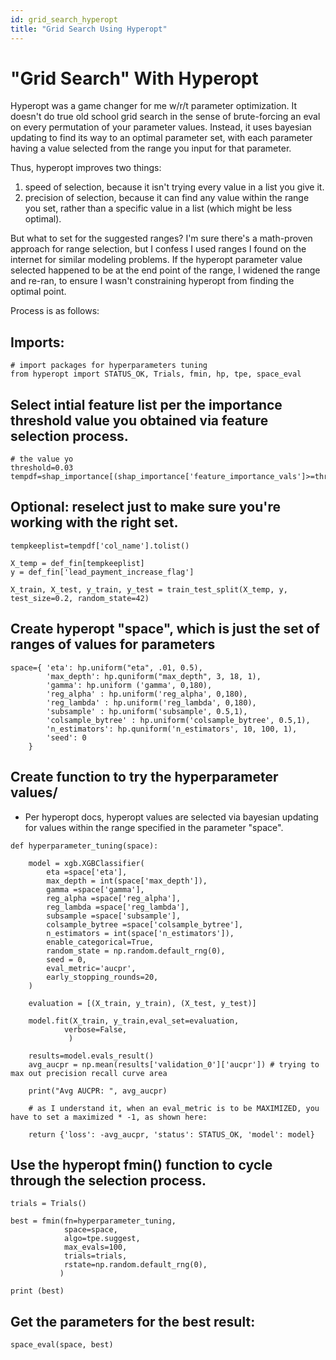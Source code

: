 ```yaml
---
id: grid_search_hyperopt
title: "Grid Search Using Hyperopt"
---
```


# "Grid Search" With Hyperopt

Hyperopt was a game changer for me w/r/t parameter optimization.  It doesn't do true old school grid search in the sense of brute-forcing an eval on every permutation of your parameter values.  Instead, it uses bayesian updating to find its way to an optimal parameter set, with each parameter having a value selected from the range you input for that parameter.

Thus, hyperopt improves two things:
1. speed of selection, because it isn't trying every value in a list you give it.
2. precision of selection, because it can find any value within the range you set, rather than a specific value in a list (which might be less optimal).

But what to set for the suggested ranges?  I'm sure there's a math-proven approach for range selection, but I confess I used ranges I found on the internet for similar modeling problems.  If the hyperopt parameter value selected happened to be at the end point of the range, I widened the range and re-ran, to ensure I wasn't constraining hyperopt from finding the optimal point.

Process is as follows:

## Imports:

```
# import packages for hyperparameters tuning
from hyperopt import STATUS_OK, Trials, fmin, hp, tpe, space_eval
```

## Select intial feature list per the importance threshold value you obtained via feature selection process.

```
# the value yo
threshold=0.03
tempdf=shap_importance[(shap_importance['feature_importance_vals']>=threshold)]
```

## Optional: reselect just to make sure you're working with the right set.

```
tempkeeplist=tempdf['col_name'].tolist()

X_temp = def_fin[tempkeeplist]
y = def_fin['lead_payment_increase_flag']

X_train, X_test, y_train, y_test = train_test_split(X_temp, y, test_size=0.2, random_state=42)
```

## Create hyperopt "space", which is just the set of ranges of values for parameters

```
space={ 'eta': hp.uniform("eta", .01, 0.5),
        'max_depth': hp.quniform("max_depth", 3, 18, 1),
        'gamma': hp.uniform ('gamma', 0,180),
        'reg_alpha' : hp.uniform('reg_alpha', 0,180),
        'reg_lambda' : hp.uniform('reg_lambda', 0,180),
        'subsample' : hp.uniform('subsample', 0.5,1),
        'colsample_bytree' : hp.uniform('colsample_bytree', 0.5,1),
        'n_estimators': hp.quniform('n_estimators', 10, 100, 1),
        'seed': 0
    }
```

## Create function to try the hyperparameter values/
* Per hyperopt docs, hyperopt values are selected via bayesian updating for values within the range specified in the parameter "space".

```
def hyperparameter_tuning(space):
    
    model = xgb.XGBClassifier(
        eta =space['eta'],
        max_depth = int(space['max_depth']),
        gamma =space['gamma'],
        reg_alpha =space['reg_alpha'],
        reg_lambda =space['reg_lambda'],
        subsample =space['subsample'],
        colsample_bytree =space['colsample_bytree'],
        n_estimators = int(space['n_estimators']),
        enable_categorical=True,
        random_state = np.random.default_rng(0),
        seed = 0,
        eval_metric='aucpr',
        early_stopping_rounds=20,
    )
    
    evaluation = [(X_train, y_train), (X_test, y_test)]
    
    model.fit(X_train, y_train,eval_set=evaluation,          
            verbose=False,
             )
    
    results=model.evals_result()
    avg_aucpr = np.mean(results['validation_0']['aucpr']) # trying to max out precision recall curve area

    print("Avg AUCPR: ", avg_aucpr)
    
    # as I understand it, when an eval_metric is to be MAXIMIZED, you have to set a maximized * -1, as shown here:
    
    return {'loss': -avg_aucpr, 'status': STATUS_OK, 'model': model}
```

## Use the hyperopt fmin() function to cycle through the selection process.

```
trials = Trials()

best = fmin(fn=hyperparameter_tuning,
            space=space,
            algo=tpe.suggest,
            max_evals=100,
            trials=trials,
            rstate=np.random.default_rng(0),
           )

print (best)

```

## Get the parameters for the best result:

```
space_eval(space, best)
```



















